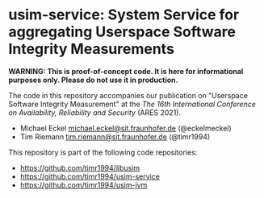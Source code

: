 # usim-service: System Service for aggregating Userspace Software Integrity Measurements

**WARNING: This is proof-of-concept code. It is here for informational purposes only. Please do not use it in production.**

The code in this repository accompanies our publication on "Userspace Software Integrity Measurement" at the *The 16th International Conference on Availability, Reliability and Security* (ARES 2021).

- Michael Eckel <michael.eckel@sit.fraunhofer.de> (@eckelmeckel)
- Tim Riemann <tim.riemann@sit.fraunhofer.de> (@timr1994)

This repository is part of the following code repositories:
- <https://github.com/timr1994/libusim>
- <https://github.com/timr1994/usim-service>
- <https://github.com/timr1994/usim-jvm>
